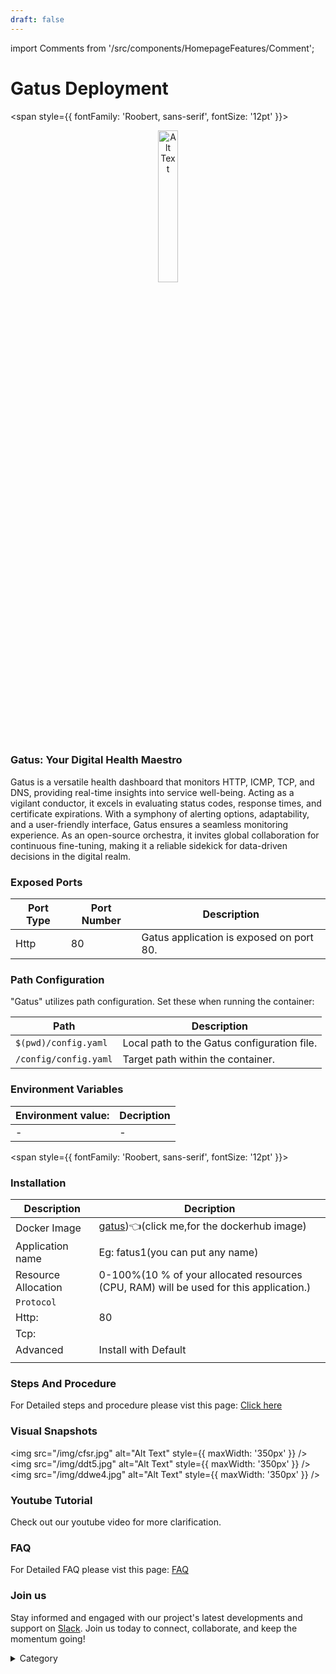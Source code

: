 ```yaml
---
draft: false
---
```

import Comments from '/src/components/HomepageFeatures/Comment';






# Gatus Deployment

<span style={{ fontFamily: 'Roobert, sans-serif', fontSize: '12pt' }}>

<p align="center">
  <img src="/img/wdv.jpg" alt="Alt Text" width="25%"/>
</p> 

### Gatus: Your Digital Health Maestro

Gatus is a versatile health dashboard that monitors HTTP, ICMP, TCP, and DNS, providing real-time insights into service well-being. Acting as a vigilant conductor, it excels in evaluating status codes, response times, and certificate expirations. With a symphony of alerting options, adaptability, and a user-friendly interface, Gatus ensures a seamless monitoring experience. As an open-source orchestra, it invites global collaboration for continuous fine-tuning, making it a reliable sidekick for data-driven decisions in the digital realm.

### Exposed Ports

| Port Type | Port Number | Description                               |
| --------- | ----------- | ----------------------------------------- |
| Http      | 80          | Gatus application is exposed on port 80. |

### Path Configuration

"Gatus" utilizes path configuration. Set these when running the container:

| Path                          | Description                                |
| ----------------------------- | ------------------------------------------ |
| `$(pwd)/config.yaml`          | Local path to the Gatus configuration file. |
| `/config/config.yaml`         | Target path within the container.           |

### Environment Variables


|   **Environment value:**          | Decription                                                                                                               | 
| --------------------- | ------                                                                                                                   | 
|-       |  -                              |

</span>



<span style={{ fontFamily: 'Roobert, sans-serif', fontSize: '12pt' }}>

### Installation
|  Description          | Decription                                                                                                               | 
| --------------------- | ------                                                                                                                   | 
| Docker Image          |  [gatus](https://hub.docker.com/r/twinproduction/gatus))👈(click me,for the dockerhub image)                                   |
| Application name      |  Eg: fatus1(you can put any name)                                                                                        | 
| Resource Allocation   |  0-100%(10 % of your allocated resources (CPU, RAM) will be used for this application.)                                  | 
| `Protocol`            |                                                                                                                          | 
|  Http:                | 80                                                                                                                      |
|  Tcp:                 |                                                                                                                          | 
|    Advanced           |    Install with Default                                                                                                  |
                                                                       |


### Steps And Procedure

For Detailed steps and procedure please vist this page: [Click here](https://techscaleinfinite.github.io/introduction/cloud-float/Steps%20and%20procedure)


### Visual Snapshots

<img src="/img/cfsr.jpg" alt="Alt Text" style={{ maxWidth: '350px' }} /> <img src="/img/ddt5.jpg" alt="Alt Text" style={{ maxWidth: '350px' }} /> <img src="/img/ddwe4.jpg" alt="Alt Text" style={{ maxWidth: '350px' }} />



### Youtube Tutorial&#x20;

Check out our youtube video for more clarification.



### FAQ

For Detailed FAQ please vist this page: [FAQ](https://techscaleinfinite.github.io/FAQ)

### Join us

Stay informed and engaged with our project's latest developments and support on [Slack](https://app.slack.com/client/T04QS32JX6E/C04QKEWE146). Join us today to connect, collaborate, and keep the momentum going!&#x20;

<details>

<summary>Category</summary>

Kubernetes, cloud computing, DevOps, cloud services, hosting platform, container orchestration, cloud infrastructure, cloud deployment, cloud management, cloud technology, cloud solutions, gatus&#x20;

</details>

</span>

<Comments />